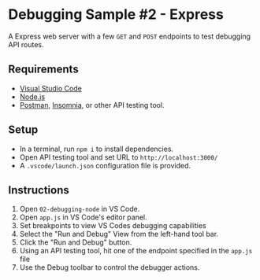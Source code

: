 # Debugging Sample #2 - Express

A Express web server with a few `GET` and `POST` endpoints to test debugging API routes.

## Requirements

-   [Visual Studio Code](https://code.visualstudio.com/download)
-   [Node.js](https://nodejs.org/en/download/)
-   [Postman](https://www.postman.com/downloads/), [Insomnia](https://insomnia.rest/download), or other API testing tool.

## Setup

-   In a terminal, run `npm i` to install dependencies.
-   Open API testing tool and set URL to `http://localhost:3000/`
-   A `.vscode/launch.json` configuration file is provided.

## Instructions

1. Open `02-debugging-node` in VS Code.
2. Open `app.js` in VS Code's editor panel.
3. Set breakpoints to view VS Codes debugging capabilities
4. Select the "Run and Debug" View from the left-hand tool bar.
5. Click the "Run and Debug" button.
6. Using an API testing tool, hit one of the endpoint specified in the `app.js` file
7. Use the Debug toolbar to control the debugger actions.
